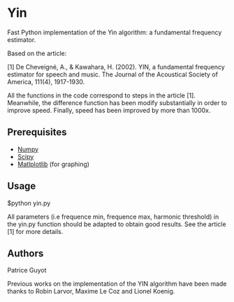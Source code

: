 # Yin

Fast Python implementation of the Yin algorithm: a fundamental frequency estimator.

Based on the article:

\[1\] De Cheveigné, A., & Kawahara, H. (2002). YIN, a fundamental frequency estimator for speech and music. The Journal of the Acoustical Society of America, 111(4), 1917-1930.

All the functions in the code correspond to steps in the article \[1\]. Meanwhile, the difference function has been modify substantially in order to improve speed. Finally, speed has been improved by more than 1000x.


## Prerequisites

 * [Numpy](http://www.numpy.org/)
 * [Scipy](http://www.scipy.org/)
 * [Matlplotlib](http://matplotlib.org/) (for graphing)

## Usage

$python yin.py

All parameters (i.e frequence min, frequence max, harmonic threshold) in the yin.py function should be adapted to obtain good results. See the article \[1\] for more details. 


## Authors

Patrice Guyot

Previous works on the implementation of the YIN algorithm have been made thanks to Robin Larvor, Maxime Le Coz and Lionel Koenig.
